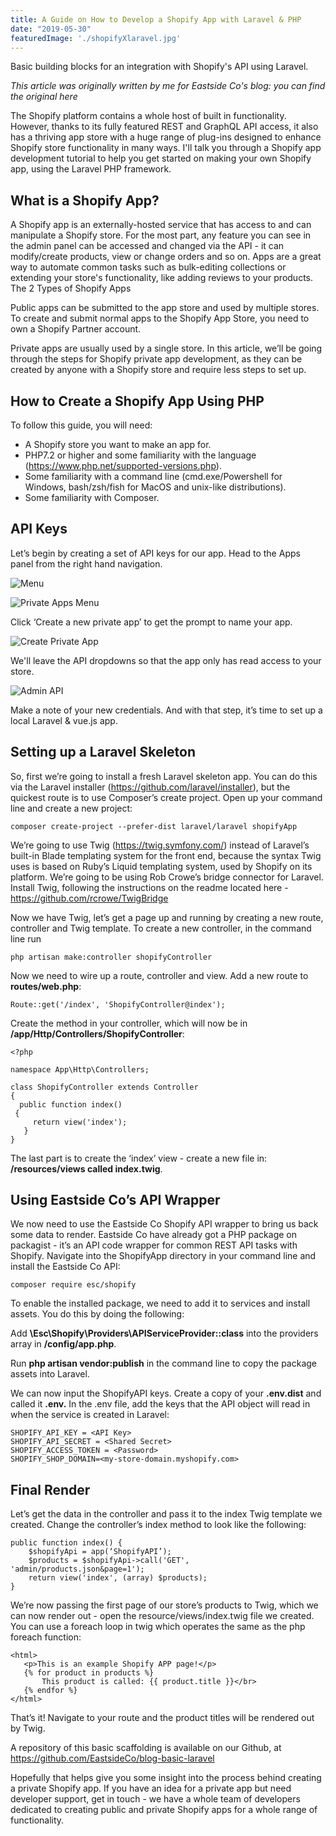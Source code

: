 ```yaml
---
title: A Guide on How to Develop a Shopify App with Laravel & PHP
date: "2019-05-30"
featuredImage: './shopifyXlaravel.jpg'
---
```


Basic building blocks for an integration with Shopify's API using Laravel.

<!-- end -->

_This article was originally written by me for Eastside Co's blog: you can find the original here_

The Shopify platform contains a whole host of built in functionality. However, thanks to its fully featured REST and GraphQL API access, it also has a thriving app store with a huge range of plug-ins designed to enhance Shopify store functionality in many ways. I'll talk you through a Shopify app development tutorial to help you get started on making your own Shopify app, using the Laravel PHP framework.

## What is a Shopify App?

A Shopify app is an externally-hosted service that has access to and can manipulate a Shopify store. For the most part, any feature you can see in the admin panel can be accessed and changed via the API - it can modify/create products, view or change orders and so on. Apps are a great way to automate common tasks such as bulk-editing collections or extending your store's functionality, like adding reviews to your products.
The 2 Types of Shopify Apps

Public apps can be submitted to the app store and used by multiple stores. To create and submit normal apps to the Shopify App Store, you need to own a Shopify Partner account.

Private apps are usually used by a single store. In this article, we’ll be going through the steps for Shopify private app development, as they can be created by anyone with a Shopify store and require less steps to set up.

## How to Create a Shopify App Using PHP

To follow this guide, you will need:

* A Shopify store you want to make an app for.
* PHP7.2 or higher and some familiarity with the language (https://www.php.net/supported-versions.php).
* Some familiarity with a command line (cmd.exe/Powershell for Windows, bash/zsh/fish for MacOS and unix-like distributions).
* Some familiarity with Composer.

## API Keys

Let’s begin by creating a set of API keys for our app. Head to the Apps panel from the right hand navigation.

![Menu](-shopify-apps-panel-1.png)

![Private Apps Menu](private-apps-menu-2.png)

Click ‘Create a new private app’ to get the prompt to name your app.

![Create Private App](create-private-app-3.png)

We'll leave the API dropdowns so that the app only has read access to your store.

![Admin API](admin-api-4.png)

Make a note of your new credentials. And with that step, it’s time to set up a local Laravel & vue.js app.

## Setting up a Laravel Skeleton

So, first we’re going to install a fresh Laravel skeleton app. You can do this via the Laravel installer (https://github.com/laravel/installer), but the quickest route is to use Composer’s create project. Open up your command line and create a new project:

`composer create-project --prefer-dist laravel/laravel shopifyApp`

We’re going to use Twig (https://twig.symfony.com/) instead of Laravel’s built-in Blade templating system for the front end, because the syntax Twig uses is based on Ruby’s Liquid templating system, used by Shopify on its platform. We’re going to be using Rob Crowe’s bridge connector for Laravel. Install Twig, following the instructions on the readme located here - https://github.com/rcrowe/TwigBridge

Now we have Twig, let’s get a page up and running by creating a new route, controller and Twig template. To create a new controller, in the command line run

`php artisan make:controller shopifyController`

Now we need to wire up a route, controller and view. Add a new route to **routes/web.php**:

`Route::get('/index', 'ShopifyController@index');`

Create the method in your controller, which will now be in
**/app/Http/Controllers/ShopifyController**:

```
<?php

namespace App\Http\Controllers;

class ShopifyController extends Controller
{
  public function index()
 {
     return view('index');
   }
}
```

The last part is to create the ‘index’ view - create a new file in: **/resources/views called index.twig**.

## Using Eastside Co’s API Wrapper

We now need to use the Eastside Co Shopify API wrapper to bring us back some data to render. Eastside Co have already got a PHP package on packagist - it’s an API code wrapper for common REST API tasks with Shopify. Navigate into the ShopifyApp directory in your command line and install the Eastside Co API:

`composer require esc/shopify`

To enable the installed package, we need to add it to services and install assets. You do this by doing the following:

Add **\Esc\Shopify\Providers\APIServiceProvider::class** into the providers array in **/config/app.php**.

Run **php artisan vendor:publish** in the command line to copy the package assets into Laravel.

We can now input the ShopifyAPI keys. Create a copy of your **.env.dist** and called it **.env.** In the .env file, add the keys that the API object will read in when the service is created in Laravel:

```
SHOPIFY_API_KEY = <API Key>
SHOPIFY_API_SECRET = <Shared Secret>
SHOPIFY_ACCESS_TOKEN = <Password>
SHOPIFY_SHOP_DOMAIN=<my-store-domain.myshopify.com>
```

## Final Render

Let’s get the data in the controller and pass it to the index Twig template we created. Change the controller’s index method to look like the following:

```
public function index() {
    $shopifyApi = app(‘ShopifyAPI’);
    $products = $shopifyApi->call('GET', 'admin/products.json&page=1');
    return view('index', (array) $products);
}
```

We’re now passing the first page of our store’s products to Twig, which we can now render out - open the resource/views/index.twig file we created. You can use a foreach loop in twig which operates the same as the php foreach function:

```
<html>
   <p>This is an example Shopify APP page!</p>
   {% for product in products %}
       This product is called: {{ product.title }}</br>
   {% endfor %}
</html>
```

That’s it! Navigate to your route and the product titles will be rendered out by Twig.

A repository of this basic scaffolding is available on our Github, at https://github.com/EastsideCo/blog-basic-laravel

Hopefully that helps give you some insight into the process behind creating a private Shopify app. If you have an idea for a private app but need developer support, get in touch - we have a whole team of developers dedicated to creating public and private Shopify apps for a whole range of functionality.
